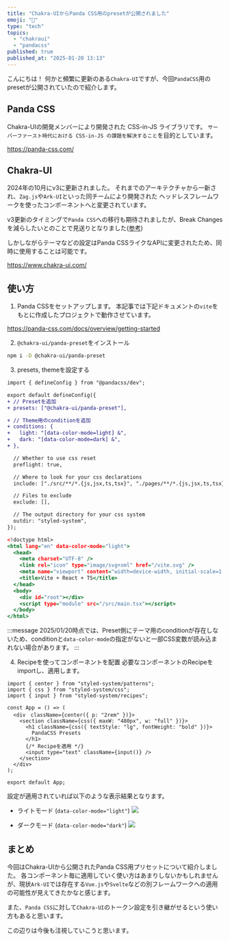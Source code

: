```yaml
---
title: "Chakra-UIからPanda CSS用のpresetが公開されました"
emoji: "💬"
type: "tech"
topics:
  - "chakraui"
  - "pandacss"
published: true
published_at: "2025-01-20 13:13"
---
```


こんにちは！
何かと頻繁に更新のある`Chakra-UI`ですが、今回`PandaCSS`用のpresetが公開されていたので紹介します。

## Panda CSS
Chakra-UIの開発メンバーにより開発された CSS-in-JS ライブラリです。
`サーバーファースト時代における CSS-in-JS の課題を解決すること`を目的としています。

https://panda-css.com/

## Chakra-UI
2024年の10月にv3に更新されました。
それまでのアーキテクチャから一新され、`Zag.js`や`Ark-UI`といった同チームにより開発された
ヘッドレスフレームワークを使ったコンポーネントへと変更されています。

v3更新のタイミングで`Panda CSS`への移行も期待されましたが、Break Changesを減らしたいとのことで見送りとなりました([参考](https://www.chakra-ui.com/blog/00-announcing-v3#does-chakra-v3-use-panda-internally))

しかしながらテーマなどの設定はPanda CSSライクなAPIに変更されたため、同時に使用することは可能です。

https://www.chakra-ui.com/

## 使い方


1. Panda CSSをセットアップします。
本記事では下記ドキュメントの`vite`をもとに作成したプロジェクトで動作させています。

https://panda-css.com/docs/overview/getting-started

2. `@chakra-ui/panda-preset`をインストール
```bash
npm i -D @chakra-ui/panda-preset
```

3. presets, themeを設定する

```diff ts:panda.config.ts
import { defineConfig } from "@pandacss/dev";

export default defineConfig({
+ // Presetを追加
+ presets: ["@chakra-ui/panda-preset"],

+ // Theme用のconditionを追加
+ conditions: {
+   light: "[data-color-mode=light] &",
+   dark: "[data-color-mode=dark] &",
+ },

  // Whether to use css reset
  preflight: true,

  // Where to look for your css declarations
  include: ["./src/**/*.{js,jsx,ts,tsx}", "./pages/**/*.{js,jsx,ts,tsx}"],

  // Files to exclude
  exclude: [],

  // The output directory for your css system
  outdir: "styled-system",
});
```
```html:index.html
<!doctype html>
<html lang="en" data-color-mode="light">
  <head>
    <meta charset="UTF-8" />
    <link rel="icon" type="image/svg+xml" href="/vite.svg" />
    <meta name="viewport" content="width=device-width, initial-scale=1.0" />
    <title>Vite + React + TS</title>
  </head>
  <body>
    <div id="root"></div>
    <script type="module" src="/src/main.tsx"></script>
  </body>
</html>
```
:::message
2025/01/20時点では、Preset側にテーマ用のconditionが存在しないため、conditionと`data-color-mode`の指定がないと一部CSS変数が読み込まれない場合があります。
:::

4.  Recipeを使ってコンポーネントを配置
必要なコンポーネントのRecipeをimportし、適用します。

```ts:App.tsx
import { center } from "styled-system/patterns";
import { css } from "styled-system/css";
import { input } from "styled-system/recipes";

const App = () => (
  <div　className={center({ p: "2rem" })}>
    <section className={css({ maxW: "480px", w: "full" })}>
      <h1 className={css({ textStyle: "lg", fontWeight: "bold" })}>
        PandaCSS Presets
      </h1>
      {/* Recipeを適用 */}
      <input type="text" className={input()} />
    </section>
  </div>
);

export default App;
```

設定が適用されていれば以下のような表示結果となります。

- ライトモード (`data-color-mode="light"`)
![](https://storage.googleapis.com/zenn-user-upload/b687f0f641c8-20250120.png)

- ダークモード (`data-color-mode="dark"`)
![](https://storage.googleapis.com/zenn-user-upload/e492d2d18610-20250120.png)


## まとめ
今回はChakra-UIから公開されたPanda CSS用プリセットについて紹介しました。
各コンポーネント毎に適用していく使い方はあまりしないかもしれませんが、現状`Ark-UI`では存在する`Vue.js`や`Svelte`などの別フレームワークへの適用の可能性が見えてきたかなと感じます。

また、`Panda CSS`に対して`Chakra-UI`のトークン設定を引き継がせるという使い方もあると思います。

この辺りは今後も注視していこうと思います。
